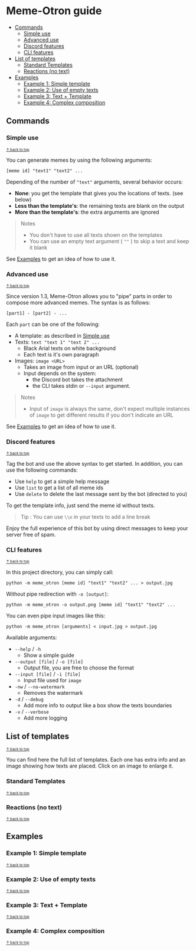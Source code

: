 # Meme-Otron guide

* [Commands](#commands)
  * [Simple use](#simple-use)
  * [Advanced use](#advanced-use)
  * [Discord features](#discord-features)
  * [CLI features](#cli-features)
* [List of templates](#list-of-templates)
  * [Standard Templates](#standard-templates)
  * [Reactions (no text)](#reactions-no-text)
* [Examples](#examples)
  * [Example 1: Simple template](#example-1-simple-template)
  * [Example 2: Use of empty texts](#example-2-use-of-empty-texts)
  * [Example 3: Text + Template](#example-3-text--template)
  * [Example 4: Complex composition](#example-4-complex-composition)


## Commands

### Simple use
<sub><sup>[↑ back to top](#meme-otron-guide)</sup></sub>

You can generate memes by using the following arguments:

```
[meme id] "text1" "text2" ...
```

Depending of the number of `"text"` arguments, several behavior occurs:
* **None**: you get the template that gives you the locations of texts. (see below)
* **Less than the template's**: the remaining texts are blank on the output
* **More than the template's**: the extra arguments are ignored

> Notes
> * You don't have to use all texts shown on the templates
> * You can use an empty text argument ( `""` ) to skip a text and keep it blank

See [Examples](#examples) to get an idea of how to use it.

### Advanced use
<sub><sup>[↑ back to top](#meme-otron-guide)</sup></sub>

Since version 1.3, Meme-Otron allows you to "pipe" parts in order to compose more advanced memes. The syntax is as follows:

```
[part1] - [part2] - ...
```

Each `part` can be one of the following:

* A template: as described in [Simple use](#simple-use)
* Texts: ```text "text 1" "text 2" ...```
  * Black Arial texts on white background
  * Each text is it's own paragraph
* Images: ```image <URL>```
  * Takes an image from input or an URL (optional)
  * Input depends on the system:
    * the Discord bot takes the attachment
    * the CLI takes stdin or `--input` argument.

> Notes
> * Input of `image` is always the same, don't expect multiple instances of `image` to get different results if you don't indicate an URL

See [Examples](#examples) to get an idea of how to use it.

### Discord features
<sub><sup>[↑ back to top](#meme-otron-guide)</sup></sub>

Tag the bot and use the above syntax to get started. In addition, you can use the following commands:

* Use `help` to get a simple help message
* Use `list` to get a list of all meme ids
* Use `delete` to delete the last message sent by the bot (directed to you)

To get the template info, just send the meme id without texts.

> Tip : You can use `\\n` in your texts to add a line break 

Enjoy the full experience of this bot by using direct messages to keep your server free of spam.

### CLI features
<sub><sup>[↑ back to top](#meme-otron-guide)</sup></sub>

In this project directory, you can simply call:
```
python -m meme_otron [meme id] "text1" "text2" ... > output.jpg
```
Without pipe redirection with `-o [output]`:
```
python -m meme_otron -o output.png [meme id] "text1" "text2" ...
```

You can even pipe input images like this:
```
python -m meme_otron [arguments] < input.jpg > output.jpg
```

Available arguments:
* `--help` / `-h`
  * Show a simple guide
* `--output [file]` / `-o [file]`
  * Output file, you are free to choose the format
* `--input [file]` / `-i [file]`
  * Input file used for `image`
* `-nw` / `--no-watermark`
  * Removes the watermark
* `-d` / `--debug`
  * Add more info to output like a box show the texts boundaries
* `-v` / `--verbose`
  * Add more logging


## List of templates
<sub><sup>[↑ back to top](#meme-otron-guide)</sup></sub>

You can find here the full list of templates.
Each one has extra info and an image showing how texts are placed.
Click on an image to enlarge it.

### Standard Templates
<sub><sup>[↑ back to top](#meme-otron-guide)</sup></sub>

<!--LIST1-START-->

<!--LIST1-END-->

### Reactions (no text)
<sub><sup>[↑ back to top](#meme-otron-guide)</sup></sub>

<!--LIST2-START-->

<!--LIST2-END-->


## Examples

### Example 1: Simple template
<sub><sup>[↑ back to top](#meme-otron-guide)</sup></sub>

<!--EXAMPLE1-START-->

<!--EXAMPLE1-END-->

### Example 2: Use of empty texts
<sub><sup>[↑ back to top](#meme-otron-guide)</sup></sub>

<!--EXAMPLE2-START-->

<!--EXAMPLE2-END-->

### Example 3: Text + Template
<sub><sup>[↑ back to top](#meme-otron-guide)</sup></sub>

<!--EXAMPLE3-START-->

<!--EXAMPLE3-END-->


### Example 4: Complex composition
<sub><sup>[↑ back to top](#meme-otron-guide)</sup></sub>

<!--EXAMPLE4-START-->

<!--EXAMPLE4-END-->